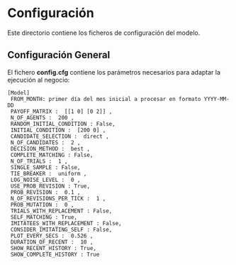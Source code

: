 # Configuración

Este directorio contiene los ficheros de configuración del modelo.

## Configuración General

El fichero **config.cfg** contiene los parámetros necesarios para adaptar la ejecución al negocio:

    [Model]
     FROM_MONTH: primer día del mes inicial a procesar en formato YYYY-MM-DD
     PAYOFF_MATRIX :  [[1 0] [0 2]] ,
     N_OF_AGENTS :  200 ,
     RANDOM_INITIAL_CONDITION : False,
     INITIAL_CONDITION :  [200 0] ,
     CANDIDATE_SELECTION :  direct ,
     N_OF_CANDIDATES :  2 ,
     DECISION_METHOD :  best ,
     COMPLETE_MATCHING : False,
     N_OF_TRIALS :  1 ,
     SINGLE_SAMPLE : False,
     TIE_BREAKER :  uniform ,
     LOG_NOISE_LEVEL :  0 ,
     USE_PROB_REVISION : True,
     PROB_REVISION :  0.1 ,
     N_OF_REVISIONS_PER_TICK :  1 ,
     PROB_MUTATION :  0 ,
     TRIALS_WITH_REPLACEMENT : False,
     SELF_MATCHING : True,
     IMITATEES_WITH_REPLACEMENT : False,
     CONSIDER_IMITATING_SELF : False,
     PLOT_EVERY_SECS :  0.526 ,
     DURATION_OF_RECENT :  10 ,
     SHOW_RECENT_HISTORY : True,
     SHOW_COMPLETE_HISTORY : True